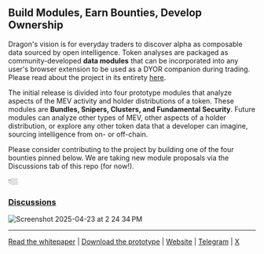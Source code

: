## Build Modules, Earn Bounties, Develop Ownership

Dragon's vision is for everyday traders to discover alpha as composable data sourced by open intelligence. Token analyses are packaged as community-developed **data modules** that can be incorporated into any user's browser extension to be used as a DYOR companion during trading. Please read about the project in its entirety [here](https://alpha-dragon.ai/alphadragon.pdf).

The initial release is divided into four prototype modules that analyze aspects of the MEV activity and holder distributions of a token. These modules are **Bundles, Snipers, Clusters, and Fundamental Security**. Future modules can analyze other types of MEV, other aspects of a holder distribution, or explore any other token data that a developer can imagine, sourcing intelligence from on- or off-chain.

Please consider contributing to the project by building one of the four bounties pinned below. We are taking new module proposals via the Discussions tab of this repo (for now!). 

👇🏼
### [Discussions](https://github.com/orgs/alpha-dragon-org/discussions)

![Screenshot 2025-04-23 at 2 24 34 PM](https://github.com/user-attachments/assets/964752fe-c22d-4d18-aa41-b837014b3314)




---


[Read the whitepaper](https://alpha-dragon.ai/alphadragon.pdf) |
[Download the prototype](https://chromewebstore.google.com/detail/dragon/ncbgllgbplhnbekllhogabdefjidbkoe) | [Website](https://alpha-dragon.ai) | [Telegram](https://t.me/+OU0SLVfcpEZhZWQx) | [X](https://x.com/AlphaDragonAI)


